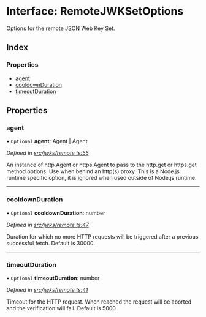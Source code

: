 # Interface: RemoteJWKSetOptions

Options for the remote JSON Web Key Set.

## Index

### Properties

* [agent](_jwks_remote_.remotejwksetoptions.md#agent)
* [cooldownDuration](_jwks_remote_.remotejwksetoptions.md#cooldownduration)
* [timeoutDuration](_jwks_remote_.remotejwksetoptions.md#timeoutduration)

## Properties

### agent

• `Optional` **agent**: Agent \| Agent

*Defined in [src/jwks/remote.ts:55](https://github.com/panva/jose/blob/v3.3.0/src/jwks/remote.ts#L55)*

An instance of http.Agent or https.Agent to pass to the http.get or
https.get method options. Use when behind an http(s) proxy.
This is a Node.js runtime specific option, it is ignored
when used outside of Node.js runtime.

___

### cooldownDuration

• `Optional` **cooldownDuration**: number

*Defined in [src/jwks/remote.ts:47](https://github.com/panva/jose/blob/v3.3.0/src/jwks/remote.ts#L47)*

Duration for which no more HTTP requests will be triggered
after a previous successful fetch. Default is 30000.

___

### timeoutDuration

• `Optional` **timeoutDuration**: number

*Defined in [src/jwks/remote.ts:41](https://github.com/panva/jose/blob/v3.3.0/src/jwks/remote.ts#L41)*

Timeout for the HTTP request. When reached the request will be
aborted and the verification will fail. Default is 5000.
